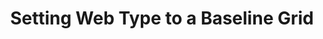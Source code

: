---
title: Setting Web Type to a Baseline Grid
authors:
- craig-grannell
intro: 'Another article in Craig Grannell’s fabulous series on design basics. In this article Craig gives us the lowdown on grid design basics - how to create a baseline grid in CSS, and how to position text on screen using it, with distances measured in both pixels and ems.'
layout: article
---